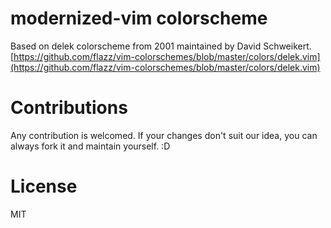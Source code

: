 # modernized-vim colorscheme
Based on delek colorscheme from 2001 maintained by David Schweikert.
[https://github.com/flazz/vim-colorschemes/blob/master/colors/delek.vim](https://github.com/flazz/vim-colorschemes/blob/master/colors/delek.vim)

# Contributions
Any contribution is welcomed. If your changes don't suit our idea, you can always fork it and maintain yourself. :D

# License
MIT
